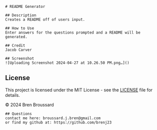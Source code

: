 
    # README Generator
    
    ## Description
    Creates a README off of users input.
    
    ## How to Use
    Enter answers for the questions prompted and a README will be generated.

    ## Credit
    Jacob Carver

    ## Screenshot
    ![Uploading Screenshot 2024-04-27 at 10.26.50 PM.png…]()


    
## License

This project is licensed under the MIT License - see the [LICENSE](LICENSE) file for details.

© 2024 Bren Broussard


    ## Questions
    contact me here: broussard.j.bren@gmail.com
    or find my github at: https://github.com/brenj23

    
    
